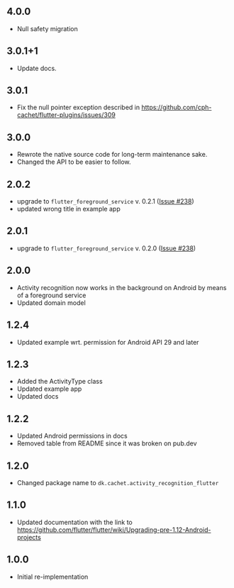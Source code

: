 ## 4.0.0

- Null safety migration

## 3.0.1+1

- Update docs.

## 3.0.1

- Fix the null pointer exception described in https://github.com/cph-cachet/flutter-plugins/issues/309

## 3.0.0

- Rewrote the native source code for long-term maintenance sake.
- Changed the API to be easier to follow.

## 2.0.2

- upgrade to `flutter_foreground_service` v. 0.2.1 ([Issue #238](https://github.com/cph-cachet/flutter-plugins/issues/238))
- updated wrong title in example app

## 2.0.1

- upgrade to `flutter_foreground_service` v. 0.2.0 ([Issue #238](https://github.com/cph-cachet/flutter-plugins/issues/238))

## 2.0.0

- Activity recognition now works in the background on Android by means of a foreground service
- Updated domain model

## 1.2.4

- Updated example wrt. permission for Android API 29 and later

## 1.2.3

- Added the ActivityType class
- Updated example app
- Updated docs

## 1.2.2

- Updated Android permissions in docs
- Removed table from README since it was broken on pub.dev

## 1.2.0

- Changed package name to `dk.cachet.activity_recognition_flutter`

## 1.1.0

- Updated documentation with the link to https://github.com/flutter/flutter/wiki/Upgrading-pre-1.12-Android-projects

## 1.0.0

- Initial re-implementation
